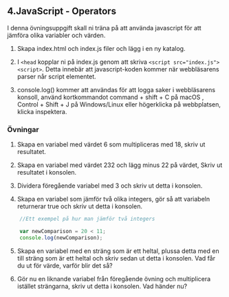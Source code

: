 ## 4.JavaScript - Operators

I denna övningsuppgift skall ni träna på att använda javascript för att jämföra olika variabler och värden.

1. Skapa index.html och index.js filer och lägg i en ny katalog.

2. I ```<head``` kopplar ni på index.js genom att skriva ```<script src="index.js"><script>```. Detta innebär att javascript-koden kommer när webbläsarens parser når script elementet.

3. console.log() kommer att användas för att logga saker i webbläsarens konsoll, använd kortkommandot command + shift + C på macOS , Control + Shift + J på Windows/Linux eller högerklicka på webbplatsen, klicka inspektera.

### Övningar

1. Skapa en variabel med värdet 6 som multipliceras med 18, skriv ut resultatet.

2. Skapa en variabel med värdet 232 och lägg minus 22 på värdet, Skriv ut resultatet i konsolen.

3. Dividera föregående variabel med 3 och skriv ut detta i konsolen.

4. Skapa en variabel som jämför två olika integers, gör så att variabeln returnerar true och skriv ut detta i konsolen.
```JavaScript
    //Ett exempel på hur man jämför två integers

    var newComparison = 20 < 11;
    console.log(newComparison);
```
5. Skapa en variabel med en sträng som är ett heltal, plussa detta med en till sträng som är ett heltal och skriv sedan ut detta i konsolen. Vad får du ut för värde, varför blir det så?

6. Gör nu en liknande variabel från föregående övning och multiplicera istället strängarna, skriv ut detta i konsolen. Vad händer nu?
 

